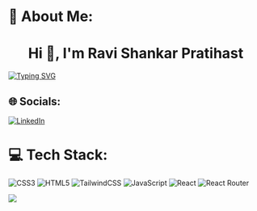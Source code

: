 # 💫 About Me:
<h1 align="center">Hi 👋, I'm Ravi Shankar Pratihast</h1>

[![Typing SVG](https://readme-typing-svg.herokuapp.com?font=Montserrat&duration=5500&center=true&width=1200&lines=Frontend+Developer+from+India)](https://git.io/typing-svg)


## 🌐 Socials:
[![LinkedIn](https://img.shields.io/badge/LinkedIn-%230077B5.svg?logo=linkedin&logoColor=white)](https://linkedin.com/in/https://www.linkedin.com/in/ravi-shankar-pratihast-20a6b088/) 

# 💻 Tech Stack:
![CSS3](https://img.shields.io/badge/css3-%231572B6.svg?style=for-the-badge&logo=css3&logoColor=white) ![HTML5](https://img.shields.io/badge/html5-%23E34F26.svg?style=for-the-badge&logo=html5&logoColor=white) ![TailwindCSS](https://img.shields.io/badge/tailwindcss-%2338B2AC.svg?style=for-the-badge&logo=tailwind-css&logoColor=white) ![JavaScript](https://img.shields.io/badge/javascript-%23323330.svg?style=for-the-badge&logo=javascript&logoColor=%23F7DF1E) ![React](https://img.shields.io/badge/react-%2320232a.svg?style=for-the-badge&logo=react&logoColor=%2361DAFB) ![React Router](https://img.shields.io/badge/React_Router-CA4245?style=for-the-badge&logo=react-router&logoColor=white)

[![](https://visitcount.itsvg.in/api?id=RaviPratihast&icon=0&color=1)](https://visitcount.itsvg.in)

<!-- Proudly created with GPRM ( https://gprm.itsvg.in ) -->



